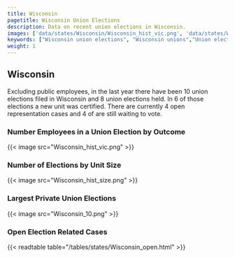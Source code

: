 ```yaml
---
title: Wisconsin
pagetitle: Wisconsin Union Elections
description: Data on recent union elections in Wisconsin.
images: ['data/states/Wisconsin/Wisconsin_hist_vic.png', 'data/states/Wisconsin/Wisconsin_hist_size.png', 'data/states/Wisconsin/Wisconsin_10.png']
keywords: ["Wisconsin union elections", "Wisconsin unions","Union elections"]
weight: 1
---
```

##  Wisconsin

Excluding public employees, in the last year there have been 10 union elections filed in Wisconsin and 8 union elections held. In 6 of those elections a new unit was certified. There are currently 4 open representation cases and 4 of are still waiting to vote.

### Number Employees in a Union Election by Outcome
{{< image src="Wisconsin_hist_vic.png" >}}

### Number of Elections by Unit Size
{{< image src="Wisconsin_hist_size.png" >}}

### Largest Private Union Elections
{{< image src="Wisconsin_10.png" >}}

### Open Election Related Cases
{{< readtable table="/tables/states/Wisconsin_open.html" >}}

